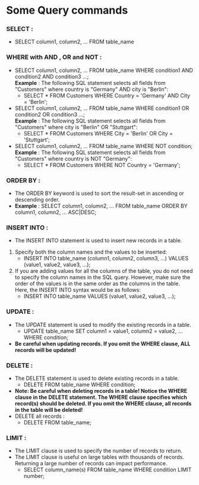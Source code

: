 # Some Query commands

### SELECT :
- SELECT column1, column2, ... FROM table_name 

### WHERE with AND , OR and NOT :
- SELECT column1, column2, ...
    FROM table_name
    WHERE condition1 AND condition2 AND condition3 ...;  
  **Example** : The following SQL statement selects all fields from "Customers" where country is "Germany" AND city is "Berlin":
  - SELECT * FROM Customers WHERE Country = 'Germany' AND City = 'Berlin';
- SELECT column1, column2, ...
    FROM table_name
    WHERE condition1 OR condition2 OR condition3 ...;  
  **Example** : The following SQL statement selects all fields from "Customers" where city is "Berlin" OR "Stuttgart":
  - SELECT * FROM Customers WHERE City = 'Berlin' OR City = 'Stuttgart';
- SELECT column1, column2, ...
    FROM table_name
    WHERE NOT condition;  
  **Example** : The following SQL statement selects all fields from "Customers" where country is NOT "Germany":
  - SELECT * FROM Customers WHERE NOT Country = 'Germany';
### ORDER BY :
- The ORDER BY keyword is used to sort the result-set in ascending or descending order.  
- **Example** : SELECT column1, column2, ...
                FROM table_name
                ORDER BY column1, column2, ... ASC|DESC;
### INSERT INTO :
- The INSERT INTO statement is used to insert new records in a table.
1. Specify both the column names and the values to be inserted:
   - INSERT INTO table_name (column1, column2, column3, ...) VALUES (value1, value2, value3, ...);  
2. If you are adding values for all the columns of the table, you do not need to specify the column names in the SQL query. However, make sure the order of the values is in the same order as the columns in the table. Here, the INSERT INTO syntax would be as follows:
   - INSERT INTO table_name VALUES (value1, value2, value3, ...);
### UPDATE :
- The UPDATE statement is used to modify the existing records in a table.
  - UPDATE table_name
    SET column1 = value1, column2 = value2, ...
    WHERE condition;
- **Be careful when updating records. If you omit the WHERE clause, ALL records will be updated!**
### DELETE :
- The DELETE statement is used to delete existing records in a table.
  - DELETE FROM table_name WHERE condition;
- **Note: Be careful when deleting records in a table! Notice the WHERE clause in the DELETE statement. The WHERE clause specifies which record(s) should be deleted. If you omit the WHERE clause, all records in the table will be deleted!**
- DELETE all records :
  - DELETE FROM table_name;
### LIMIT :  
- The LIMIT clause is used to specify the number of records to return.  
- The LIMIT clause is useful on large tables with thousands of records. Returning a large number of records can impact performance.
  - SELECT column_name(s)
    FROM table_name
    WHERE condition
    LIMIT number;
